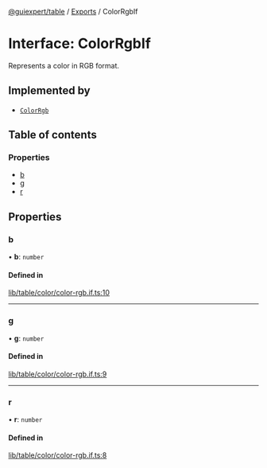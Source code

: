 [@guiexpert/table](../README.md) / [Exports](../modules.md) / ColorRgbIf

# Interface: ColorRgbIf

Represents a color in RGB format.

## Implemented by

- [`ColorRgb`](../classes/ColorRgb.md)

## Table of contents

### Properties

- [b](ColorRgbIf.md#b)
- [g](ColorRgbIf.md#g)
- [r](ColorRgbIf.md#r)

## Properties

### b

• **b**: `number`

#### Defined in

[lib/table/color/color-rgb.if.ts:10](https://github.com/guiexperttable/ge-table/blob/65066c0/libs/table/src/lib/table/color/color-rgb.if.ts#L10)

___

### g

• **g**: `number`

#### Defined in

[lib/table/color/color-rgb.if.ts:9](https://github.com/guiexperttable/ge-table/blob/65066c0/libs/table/src/lib/table/color/color-rgb.if.ts#L9)

___

### r

• **r**: `number`

#### Defined in

[lib/table/color/color-rgb.if.ts:8](https://github.com/guiexperttable/ge-table/blob/65066c0/libs/table/src/lib/table/color/color-rgb.if.ts#L8)
